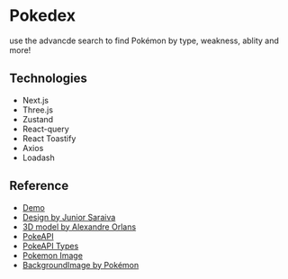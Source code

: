 # Pokedex

use the advancde search to find Pokémon by type, weakness, ablity and more!

## Technologies

- Next.js
- Three.js
- Zustand
- React-query
- React Toastify
- Axios
- Loadash

## Reference

- [Demo](https://pokedex-danah.vercel.app/)
- [Design by Junior Saraiva](https://dribbble.com/shots/20557553-Pokedex-Pokemon-App-v2/)
- [3D model by Alexandre Orlans](https://sketchfab.com/3d-models/pokedex-cf6b009e98d3488dab40795fe4d29b52/)
- [PokeAPI](https://pokeapi.co/)
- [PokeAPI Types](https://github.com/Gabb-c/pokenode-ts)
- [Pokemon Image](https://github.com/PokeAPI/sprites/)
- [BackgroundImage by Pokémon](https://www.pokemon.com/us/pokemon-virtual-backgrounds/)

